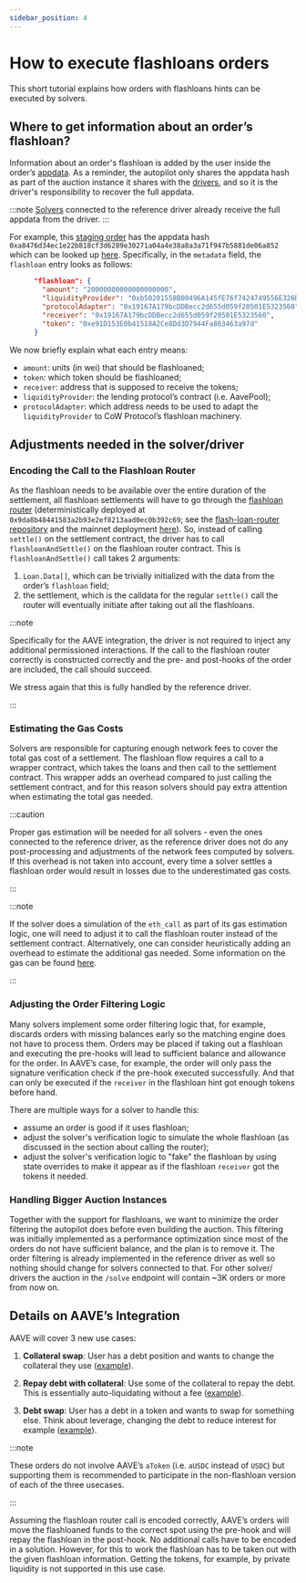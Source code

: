 ```yaml
---
sidebar_position: 4
---
```


# How to execute flashloans orders

This short tutorial explains how orders with flashloans hints can be executed by solvers.

## Where to get information about an order’s flashloan?

Information about an order's flashloan is added by the user inside the order’s [appdata](/docs/cow-protocol/reference/core/intents/app_data.mdx). As a reminder, the autopilot only shares the appdata hash as part of the auction instance it shares with the [drivers](/docs/cow-protocol/tutorials/arbitrate/solver/driver.md), and so it is the driver's responsibility to recover the full appdata.

:::note
[Solvers](/docs/cow-protocol/tutorials/arbitrate/solver/solver-engine.md) connected to the reference driver already receive the full appdata from the driver.
:::

For example, this [staging order](https://explorer.cow.fi/gc/orders/0x413a7246f58441ad92ea19c09cef90d1b23a1e211e0963f3d39b7db48140533d669685c660c260d80b614f8d1a5ffd24c4e3b82668cd8760) has the appdata hash `0xa8476d34ec1e22b818cf3d6289e30271a04a4e38a8a3a71f947b5881de06a852` which can be looked up [here](https://barn.api.cow.fi/xdai/api/v1/app_data/0xa8476d34ec1e22b818cf3d6289e30271a04a4e38a8a3a71f947b5881de06a852). Specifically, in the `metadata` field, the `flashloan` entry looks as follows:

```json
      "flashloan": {
        "amount": "20000000000000000000",
        "liquidityProvider": "0xb50201558B00496A145fE76f7424749556E326D8",
        "protocolAdapter": "0x19167A179bcDDBecc2d655d059f20501E5323560",
        "receiver": "0x19167A179bcDDBecc2d655d059f20501E5323560",
        "token": "0xe91D153E0b41518A2Ce8Dd3D7944Fa863463a97d"
      }
```

We now briefly explain what each entry means:
- `amount`: units (in wei) that should be flashloaned;
- `token`: which token should be flashloaned;
- `receiver`: address that is supposed to receive the tokens;
- `liquidityProvider`: the lending protocol’s contract (i.e. AavePool);
- `protocolAdapter`: which address needs to be used to adapt the `liquidityProvider` to CoW Protocol’s flashloan machinery.

## Adjustments needed in the solver/driver

### Encoding the Call to the Flashloan Router

As the flashloan needs to be available over the entire duration of the settlement, all flashloan settlements will have to go through the [flashloan router](/cow-protocol/reference/contracts/periphery/flashloans#iflashloanrouter-contract) (deterministically deployed at `0x9da8b48441583a2b93e2ef8213aad0ec0b392c69`; see the [flash-loan-router repository](https://github.com/cowprotocol/flash-loan-router) and the mainnet deployment [here](https://etherscan.io/address/0x9da8b48441583a2b93e2ef8213aad0ec0b392c69#code)). So, instead of calling `settle()` on the settlement contract, the driver has to call `flashloanAndSettle()` on the flashloan router contract. This is `flashloanAndSettle()` call takes 2 arguments:
1. `Loan.Data[]`, which can be trivially initialized with the data from the order’s `flashloan` field;
2. the settlement, which is the calldata for the regular `settle()` call the router will eventually initiate after taking out all the flashloans.

:::note

Specifically for the AAVE integration, the driver is not required to inject any additional permissioned interactions. If the call to the flashloan router correctly is constructed correctly and the pre- and post-hooks of the order are included, the call should succeed.

We stress again that this is fully handled by the reference driver.

:::

### Estimating the Gas Costs

Solvers are responsible for capturing enough network fees to cover the total gas cost of a settlement. The flashloan flow requires a call to a wrapper contract, which takes the loans and then call to the settlement contract. This wrapper adds an overhead compared to just calling the settlement contract, and for this reason solvers should pay extra attention when estimating the total gas needed. 


:::caution

Proper gas estimation will be needed for all solvers - even the ones connected to the reference driver, as the reference driver does not do any post-processing and adjustments of the network fees computed by solvers. If this overhead is not taken into account, every time a solver settles a flashloan order would result in losses due to the underestimated gas costs. 

:::

:::note

If the solver does a simulation of the `eth_call` as part of its gas estimation logic, one will need to adjust it to call the flashloan router instead of the settlement contract. Alternatively, one can consider heuristically adding an overhead to estimate the additional gas needed. Some information on the gas can be found [here](https://github.com/cowprotocol/flash-loan-router/pull/19).

:::

### Adjusting the Order Filtering Logic

Many solvers implement some order filtering logic that, for example, discards orders with missing balances early so the matching engine does not have to process them. Orders may be placed if taking out a flashloan and executing the pre-hooks will lead to sufficient balance and allowance for the order. In AAVE’s case, for example, the order will only pass the signature verification check if the pre-hook executed successfully. And that can only be executed if the `receiver` in the flashloan hint got enough tokens before hand.

There are multiple ways for a solver to handle this:
- assume an order is good if it uses flashloan;
- adjust the solver's verification logic to simulate the whole flashloan (as discussed in the section about calling the router);
- adjust the solver's verification logic to "fake" the flashloan by using state overrides to make it appear as if the flashloan `receiver` got the tokens it needed.

### Handling Bigger Auction Instances

Together with the support for flashloans, we want to minimize the order filtering the autopilot does before even building the auction. This filtering was initially implemented as a performance optimization since most of the orders do not have sufficient balance, and the plan is to remove it. The order filtering is already implemented in the reference driver as well so nothing should change for solvers connected to that. For other solver/ drivers the auction in the `/solve` endpoint will contain ~3K orders or more from now on.

## Details on AAVE’s Integration

AAVE will cover 3 new use cases:

1. **Collateral swap**: User has a debt position and wants to change the collateral they use ([example]( https://explorer.cow.fi/gc/orders/0x413a7246f58441ad92ea19c09cef90d1b23a1e211e0963f3d39b7db48140533d669685c660c260d80b614f8d1a5ffd24c4e3b82668cd8760)).

2. **Repay debt with collateral**:  Use some of the collateral to repay the debt. This is essentially auto-liquidating without a fee ([example](https://explorer.cow.fi/gc/orders/0xab8596fb7eae317bf15b1b4d57169f5e6714479e38661e0f06df7e7f12409915d20982aedc2074bd3b798cd6c02f6e03e51743cc68cdd580
)).

3. **Debt swap**: User has a debt in a token and wants to swap for something else. Think about leverage, changing the debt to reduce interest for example ([example](https://explorer.cow.fi/gc/orders/0x6c100f2f6bb46ebf1c9f52660fdbe31079d4f982f56b524605358bd419af3a6237c390b08d5a3104b3efc1401e8d11e52624c75868d305a0
)).

:::note 

These orders do not involve AAVE’s `aToken` (i.e. `aUSDC` instead of `USDC`) but supporting them is recommended to participate in the non-flashloan version of each of the three usecases.

:::

Assuming the flashloan router call is encoded correctly, AAVE’s orders will move the flashloaned funds to the correct spot using the pre-hook and will repay the flashloan in the post-hook. No additional calls have to be encoded in a solution. However, for this to work the flashloan has to be taken out with the given flashloan information. Getting the tokens, for example, by private liquidity is not supported in this use case.

